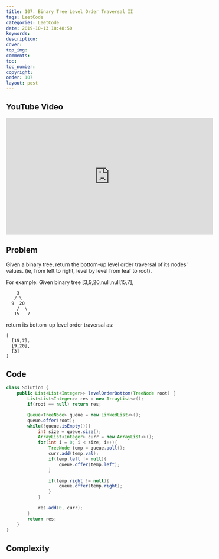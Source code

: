 ```yaml
---
title: 107. Binary Tree Level Order Traversal II
tags: LeetCode
categories: LeetCode
date: 2019-10-13 18:48:50
keywords:
description:
cover:
top_img:
comments:
toc:
toc_number:
copyright:
order: 107
layout: post
---
```


## YouTube Video

<iframe width="560" height="315" src="https://www.youtube.com/embed/hDBBj8ijJm8" frameborder="0" allow="accelerometer; autoplay; encrypted-media; gyroscope; picture-in-picture" allowfullscreen></iframe>

## Problem

Given a binary tree, return the bottom-up level order traversal of its nodes' values. (ie, from left to right, level by level from leaf to root).

For example:
Given binary tree [3,9,20,null,null,15,7],

```
    3
   / \
  9  20
    /  \
   15   7
```

return its bottom-up level order traversal as:

```
[
  [15,7],
  [9,20],
  [3]
]
```

## Code

```java
class Solution {
    public List<List<Integer>> levelOrderBottom(TreeNode root) {
        List<List<Integer>> res = new ArrayList<>();
        if(root == null) return res;

        Queue<TreeNode> queue = new LinkedList<>();
        queue.offer(root);
        while(!queue.isEmpty()){
            int size = queue.size();
            ArrayList<Integer> curr = new ArrayList<>();
            for(int i = 0; i < size; i++){
                TreeNode temp = queue.poll();
                curr.add(temp.val);
                if(temp.left != null){
                    queue.offer(temp.left);
                }

                if(temp.right != null){
                    queue.offer(temp.right);
                }
            }

            res.add(0, curr);
        }
        return res;
    }
}
```

## Complexity
